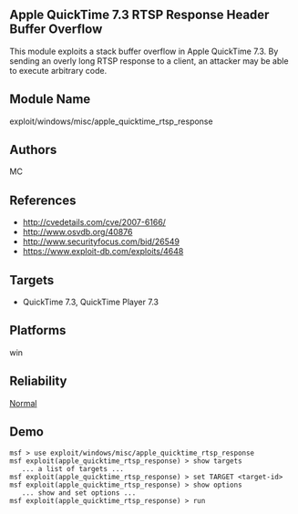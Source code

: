 ## Apple QuickTime 7.3 RTSP Response Header Buffer Overflow

This module exploits a stack buffer overflow in Apple 
QuickTime 7.3. By sending an overly long RTSP response to a 
client, an attacker may be able to execute arbitrary code.


## Module Name
exploit/windows/misc/apple_quicktime_rtsp_response

## Authors
MC


## References
* http://cvedetails.com/cve/2007-6166/
* http://www.osvdb.org/40876
* http://www.securityfocus.com/bid/26549
* https://www.exploit-db.com/exploits/4648



## Targets
* QuickTime 7.3, QuickTime Player 7.3


## Platforms
win

## Reliability
[Normal](https://github.com/rapid7/metasploit-framework/wiki/Exploit-Ranking)

## Demo

```
msf > use exploit/windows/misc/apple_quicktime_rtsp_response
msf exploit(apple_quicktime_rtsp_response) > show targets
   ... a list of targets ...
msf exploit(apple_quicktime_rtsp_response) > set TARGET <target-id>
msf exploit(apple_quicktime_rtsp_response) > show options
   ... show and set options ...
msf exploit(apple_quicktime_rtsp_response) > run
```
    
    